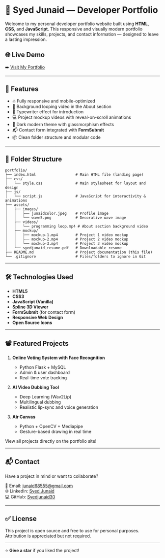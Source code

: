 # 💼 Syed Junaid — Developer Portfolio

Welcome to my personal developer portfolio website built using **HTML**, **CSS**, and **JavaScript**. This responsive and visually modern portfolio showcases my skills, projects, and contact information — designed to leave a lasting impression.

## 🌐 Live Demo

➡️ [Visit My Portfolio](syedjunaid30.netlify.app)  

---

## 🚀 Features

- 🔥 Fully responsive and mobile-optimized
- 🎥 Background looping video in the About section
- 🧠 Typewriter effect for introduction
- 💻 Project mockup videos with reveal-on-scroll animations
- 🎨 Dark modern theme with glassmorphism effects
- 📬 Contact form integrated with **FormSubmit**
- 📦 Clean folder structure and modular code

---
## 📁 Folder Structure

```plaintext
portfolio/
├── index.html                  # Main HTML file (landing page)
├── css/
│   └── style.css               # Main stylesheet for layout and design
├── js/
│   └── script.js               # JavaScript for interactivity & animations
├── assets/
│   ├── images/
│   │   ├── junaidcolor.jpeg    # Profile image
│   │   └── wave5.png           # Decorative wave image
│   ├── videos/
│   │   └── programming loop.mp4 # About section background video
│   ├── mockup/
│   │   ├── mockup-1.mp4        # Project 1 video mockup
│   │   ├── mockup-2.mp4        # Project 2 video mockup
│   │   └── mockup-3.mp4        # Project 3 video mockup
│   └── syedjunaid_resume.pdf   # Downloadable resume
├── README.md                   # Project documentation (this file)
└── .gitignore                  # Files/folders to ignore in Git
```

---

## 🛠️ Technologies Used

- **HTML5**
- **CSS3**
- **JavaScript (Vanilla)**
- **Spline 3D Viewer**
- **FormSubmit** (for contact form)
- **Responsive Web Design**
- **Open Source Icons**

---

## 📽️ Featured Projects

1. **Online Voting System with Face Recognition**
   - Python Flask + MySQL
   - Admin & user dashboard
   - Real-time vote tracking

2. **AI Video Dubbing Tool**
   - Deep Learning (Wav2Lip)
   - Multilingual dubbing
   - Realistic lip-sync and voice generation

3. **Air Canvas**
   - Python + OpenCV + Mediapipe
   - Gesture-based drawing in real time

View all projects directly on the portfolio site!

---

## 📬 Contact

Have a project in mind or want to collaborate?

📧 Email: [junaid68555@gmail.com](mailto:junaid68555@gmail.com)  
🌐 LinkedIn: [Syed Junaid](https://www.linkedin.com/in/syedjunaid21/)  
💻 GitHub: [Syedjunaid30](https://github.com/Syedjunaid30)

---

## ✅ License

This project is open source and free to use for personal purposes. Attribution is appreciated but not required.

---

⭐ **Give a star** if you liked the project!
